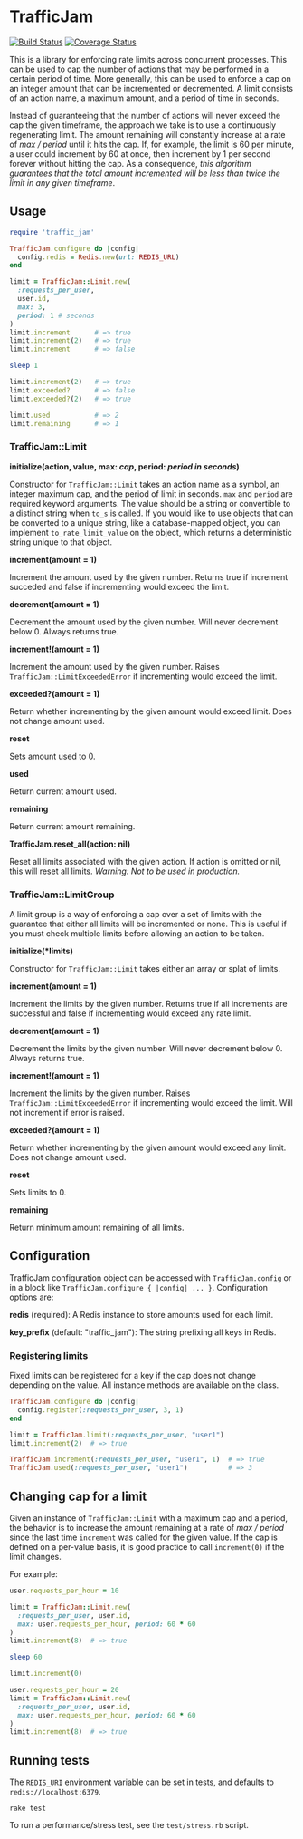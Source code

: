 # TrafficJam

[![Build Status](https://travis-ci.org/coinbase/traffic_jam.svg?branch=master)](https://travis-ci.org/coinbase/traffic_jam)
[![Coverage Status](https://coveralls.io/repos/coinbase/traffic_jam/badge.svg?branch=master)](https://coveralls.io/r/coinbase/traffic_jam?branch=master)

This is a library for enforcing rate limits across concurrent processes. This can be used to cap the number of actions that may be performed in a certain period of time. More generally, this can be used to enforce a cap on an integer amount that can be incremented or decremented. A limit consists of an action name, a maximum amount, and a period of time in seconds.

Instead of guaranteeing that the number of actions will never exceed the cap the given timeframe, the approach we take is to use a continuously regenerating limit. The amount remaining will constantly increase at a rate of *max / period* until it hits the cap. If, for example, the limit is 60 per minute, a user could increment by 60 at once, then increment by 1 per second forever without hitting the cap. As a consequence, *this algorithm guarantees that the total amount incremented will be less than twice the limit in any given timeframe*.

## Usage

```ruby
require 'traffic_jam'

TrafficJam.configure do |config|
  config.redis = Redis.new(url: REDIS_URL)
end

limit = TrafficJam::Limit.new(
  :requests_per_user,
  user.id,
  max: 3,
  period: 1 # seconds
)
limit.increment      # => true
limit.increment(2)   # => true
limit.increment      # => false

sleep 1

limit.increment(2)   # => true
limit.exceeded?      # => false
limit.exceeded?(2)   # => true

limit.used           # => 2
limit.remaining      # => 1
```

### TrafficJam::Limit

**initialize(action, value, max: *cap*, period: *period in seconds*)**

Constructor for `TrafficJam::Limit` takes an action name as a symbol, an integer maximum cap, and the period of limit in seconds. `max` and `period` are required keyword arguments. The value should be a string or convertible to a distinct string when `to_s` is called. If you would like to use objects that can be converted to a unique string, like a database-mapped object, you can implement `to_rate_limit_value` on the object, which returns a deterministic string unique to that object.

**increment(amount = 1)**

Increment the amount used by the given number. Returns true if increment succeded and false if incrementing would exceed the limit.

**decrement(amount = 1)**

Decrement the amount used by the given number. Will never decrement below 0. Always returns true.

**increment!(amount = 1)**

Increment the amount used by the given number. Raises `TrafficJam::LimitExceededError` if incrementing would exceed the limit.

**exceeded?(amount = 1)**

Return whether incrementing by the given amount would exceed limit. Does not change amount used.

**reset**

Sets amount used to 0.

**used**

Return current amount used.

**remaining**

Return current amount remaining.

**TrafficJam.reset_all(action: nil)**

Reset all limits associated with the given action. If action is omitted or nil, this will reset all limits. *Warning: Not to be used in production.*

### TrafficJam::LimitGroup

A limit group is a way of enforcing a cap over a set of limits with the guarantee that either all limits will be incremented or none. This is useful if you must check multiple limits before allowing an action to be taken.

**initialize(\*limits)**

Constructor for `TrafficJam::Limit` takes either an array or splat of limits.

**increment(amount = 1)**

Increment the limits by the given number. Returns true if all increments are successful and false if incrementing would exceed any rate limit.

**decrement(amount = 1)**

Decrement the limits by the given number. Will never decrement below 0. Always returns true.

**increment!(amount = 1)**

Increment the limits by the given number. Raises `TrafficJam::LimitExceededError` if incrementing would exceed the limit. Will not increment if error is raised.

**exceeded?(amount = 1)**

Return whether incrementing by the given amount would exceed any limit. Does not change amount used.

**reset**

Sets limits to 0.

**remaining**

Return minimum amount remaining of all limits.

## Configuration

TrafficJam configuration object can be accessed with `TrafficJam.config` or in a block like `TrafficJam.configure { |config| ... }`. Configuration options are:

**redis** (required): A Redis instance to store amounts used for each limit.

**key_prefix** (default: "traffic_jam"): The string prefixing all keys in Redis.

### Registering limits

Fixed limits can be registered for a key if the cap does not change depending on the value. All instance methods are available on the class.

```ruby
TrafficJam.configure do |config|
  config.register(:requests_per_user, 3, 1)
end

limit = TrafficJam.limit(:requests_per_user, "user1")
limit.increment(2)  # => true

TrafficJam.increment(:requests_per_user, "user1", 1)  # => true
TrafficJam.used(:requests_per_user, "user1")          # => 3
```

## Changing cap for a limit

Given an instance of `TrafficJam::Limit` with a maximum cap and a period, the behavior is to increase the amount remaining at a rate of *max / period* since the last time `increment` was called for the given value. If the cap is defined on a per-value basis, it is good practice to call `increment(0)` if the limit changes.

For example:

```ruby
user.requests_per_hour = 10

limit = TrafficJam::Limit.new(
  :requests_per_user, user.id,
  max: user.requests_per_hour, period: 60 * 60
)
limit.increment(8)  # => true

sleep 60

limit.increment(0)

user.requests_per_hour = 20
limit = TrafficJam::Limit.new(
  :requests_per_user, user.id,
  max: user.requests_per_hour, period: 60 * 60
)
limit.increment(8)  # => true
```

## Running tests

The `REDIS_URI` environment variable can be set in tests, and defaults to `redis://localhost:6379`.

```
rake test
```

To run a performance/stress test, see the `test/stress.rb` script.

